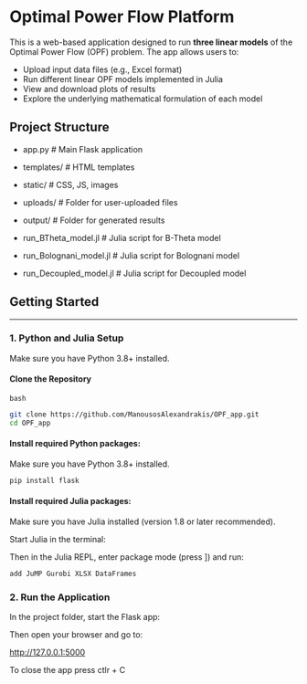 # Optimal Power Flow Platform

This is a web-based application designed to run **three linear models** of the Optimal Power Flow (OPF) problem. The app allows users to:

- Upload input data files (e.g., Excel format)
- Run different linear OPF models implemented in Julia
- View and download plots of results
- Explore the underlying mathematical formulation of each model

## Project Structure

 - app.py                # Main Flask application
 
- templates/            # HTML templates 

- static/               # CSS, JS, images

- uploads/              # Folder for user-uploaded files

- output/               # Folder for generated results

- run_BTheta_model.jl   # Julia script for B-Theta model

- run_Bolognani_model.jl # Julia script for Bolognani model

- run_Decoupled_model.jl # Julia script for Decoupled model

## Getting Started

---

### 1. Python and Julia Setup

Make sure you have Python 3.8+ installed.


#### Clone the Repository

```bash```

```bash
git clone https://github.com/ManousosAlexandrakis/OPF_app.git
cd OPF_app
```



#### Install required Python packages:

Make sure you have Python 3.8+ installed.

```bash
pip install flask
```


#### Install required Julia packages:
Make sure you have Julia installed (version 1.8 or later recommended).

Start Julia in the terminal:

Then in the Julia REPL, enter package mode (press ]) and run:
```julia
add JuMP Gurobi XLSX DataFrames
```

 ### 2. Run the Application

In the project folder, start the Flask app:

Then open your browser and go to:

http://127.0.0.1:5000

To close the app press ctlr + C

